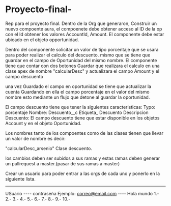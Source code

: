 # Proyecto-final-
Rep para el proyecto final.
Dentro de la Org que generaron, Construir un nuevo compoente aura, el compoenete debe obtener acceso al ID de la op
con el Id obtener los valores AccountId, Amount. El componente debe estar ubicado en el objeto opportunidad.

Dentro del componente solicitar un valor de tipo porcentaje que se usara para poder realizar el calculo del descuento.
mismo que se tiene que guardar en el campo de Oportunidad del mismo nombre. El componente tiene que contar con dos botones 
Guardar que realizara el calculo en una clase apex de nombre "calcularDesc" y actualizara el campo Amount y el campo descuento

una vez Guardado el campo en oportunidad se tiene que actualizar la cuenta Guardando en ella el campo porcentaje en el valor del mismo nombre
esto mediante un flujo que detone al guardar la oportunidad.

El campo descuento tiene que tener la siguientes caracteristicas:
Typo: porcentaje
Nombre: Descuento__c
Etiqueta_ Descuento
Descripcion Descuento: 
El campo descuento tiene que estar disponible en los objetos Account y en el objeto Oportunidad.


Los nombres tanto de los compoentes como de las clases tienen que llevar un valor de nombre es decir:

"calcularDesc_arsenio" Clase descuento.

los cambios deben ser subidos a sus ramas y estas ramas deben generar un pullrequest a master.(pasar de sus ramas a master)

Crear un usuario para poder entrar a las orgs de cada uno y ponerlo en la siguiente lista.

---------------------------------------------------------------------------------------
USuario ---- contraseña
Ejemplo: correo@email.com ---- Hola mundo
1.-
2.-
3.-
4.-
5.-
6.-
7.-
8.-
9.-
10.-
